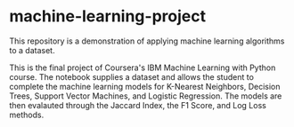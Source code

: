 # machine-learning-project
This repository is a demonstration of applying machine learning algorithms to a dataset. 

This is the final project of Coursera's IBM Machine Learning with Python course. The notebook supplies a dataset and allows the student to complete the machine learning models for K-Nearest Neighbors, Decision Trees, Support Vector Machines, and Logistic Regression. The models are then evalauted through the Jaccard Index, the F1 Score, and Log Loss methods. 
